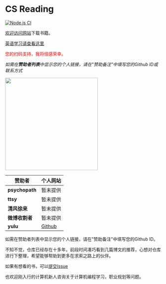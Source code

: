 # CS Reading

[![Node.js CI](https://github.com/tolerious/Programming_learning_resource/actions/workflows/node.js.yml/badge.svg?branch=master)](https://github.com/tolerious/Programming_learning_resource/actions/workflows/node.js.yml)

[欢迎访问网站](http://csreading.cn)下载书籍。

[英语学习请查看这里](https://stylishreader.com)

<span  style="color: red;">您的扫码支持，我将倍感荣幸。</span>

_如需在**赞助者列表**中显示您的个人链接，请在"赞助备注"中填写您的Github ID或联系方式_

<img src="./docs/appreciation.jpg" style="height:300px">

| 赞助者                               | 个人网站     |
| ----------------------------------- | ------- |
| **psychopath**                     | 暂未提供 |
| **ttsy**                     | 暂未提供 |
| **清风徐来**                     | 暂未提供 |
| **微博收割者**                     | 暂未提供 |
| **yulu**                     | [Github](https://github.com/yulu) |

如需在赞助者列表中显示您的个人链接，请在"赞助备注"中填写您的Github ID。

不知不觉，仓库已经存在十多年，前段时间凑巧看到几篇博文的推荐，心想对仓库进行下整理，希望能够帮助到更多在求索之路上的伙伴。

如果有想看的书，可以[提交Issue](https://github.com/tolerious/Programming_learning_resource/issues/new)

也欢迎刚入行的计算机新人咨询关于计算机编程学习，职业规划等问题。
